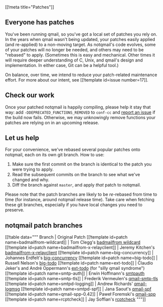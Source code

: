 [[!meta title="Patches"]]

## Everyone has patches

You've been running qmail, so you've got a local set of patches you rely on.
In the years when qmail wasn't being updated, your patches easily applied (and re-applied) to a non-moving target.
As notqmail's code evolves, some of your patches will no longer be needed, and others may need to be "rebased" to apply.
(Sometimes this is easy and mechanical.
Other times it will require deeper understanding of C, Unix, and qmail's design and implementation.
In either case, Git can be a helpful tool.)

On balance, over time, we intend to reduce your patch-related maintenance effort.
For more about our intent, see
[[!template id=issue number=17]].

## Check our work

Once your patched notqmail is happily compiling, please help it stay
that way: add `-DDEPRECATED_FUNCTIONS_REMOVED` to `conf-cc` and
[report an issue](https://github.com/notqmail/notqmail/issues/new/choose)
if the build now fails.
Otherwise, we may unknowingly remove functions your patches are relying on in an upcoming release.

## Let us help

For your convenience, we've rebased several popular patches onto notqmail, each on its own git branch.
How to use:

1. Make sure the first commit on the branch is identical to the patch you were trying to apply.
2. Read the subsequent commits on the branch to see what we've changed and why.
3. Diff the branch against `master`, and apply _that_ patch to notqmail.

Please note that the patch branches are likely to be _re_-rebased from time to time (for instance, around notqmail release time).
Take care when fetching these git branches, especially if you have local changes you need to preserve.

## notqmail patch branches

[[!table data="""
Branch | Original Patch
[[!template id=patch name=badmailfrom-wildcard]] | Tom Clegg's [badmailfrom wildcard](https://tomclegg.ca/qmail/#qmail-badmailfrom-wildcard)
[[!template id=patch name=badmailfrom-x-relayclient]] | Jeremy Kitchen's [badmailfrom-x-relayclient](https://web.archive.org/web/20080907071938/http://scriptkitchen.com/qmail/badmailfrom-x-relayclient.patch)
[[!template id=patch name=big-concurrency]] | Johannes Erdfelt's [big-concurrency](https://qmail.notqmail.org/big-concurrency.patch)
[[!template id=patch name=big-todo]] | Russell Nelson's [big-todo](https://qmail.notqmail.org/big-todo.103.patch)
[[!template id=patch name=ext-todo]] | Claudio Jeker's and André Oppermann's [ext-todo](http://www.nrg4u.com/qmail/ext_todo-20030105.patch) (for "silly qmail syndrome")
[[!template id=patch name=smtp-auth]] | Erwin Hoffmann's [smtpauth](https://www.fehcom.de/qmail/smtpauth.html##PATCHES)
[[!template id=patch name=smtp-tls]] | Frederik Vermeulen's [qmail-smtp-tls](https://inoa.net/qmail-tls/)
[[!template id=patch name=smtpd-logging]] | Andrew Richards' [qmail-logmsg](https://free.acrconsulting.co.uk/email/qmail-logmsg.html)
[[!template id=patch name=smtpd-spf]] | Jana Saout's [qmail-spf](https://www.saout.de/misc/spf/)
[[!template id=patch name=qmail-spp-0.42]] | Paweł Foremski's [qmail-spp](https://qmail-spp.sourceforge.net/)
[[!template id=patch name=rcptcheck]] | Jay Soffian's [rcptcheck](https://www.soffian.org/downloads/qmail/qmail-smtpd-doc.html)
"""]]
